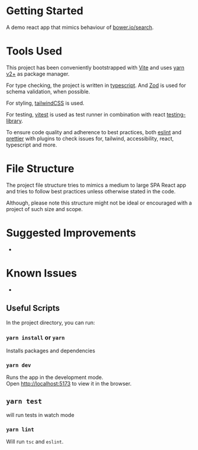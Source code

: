 # Getting Started

A demo react app that mimics behaviour of [bower.io/search](https://bower.io/search/).

# Tools Used

This project has been conveniently bootstrapped with [Vite](https://vitejs.dev/)
and uses [yarn v2+](https://yarnpkg.com/getting-started) as package manager.

For type checking, the project is written in
[typescript](https://www.typescriptlang.org/). And [Zod](https://github.com/colinhacks/zod) is used for schema
validation, when possible.

For styling, [tailwindCSS](https://tailwindcss.com/) is used.

For testing, [vitest](https://vitest.dev/) is used as test runner in combination with react [testing-library](https://testing-library.com/).

To ensure code quality and adherence to best practices, both
[eslint](https://eslint.org/) and [prettier](https://prettier.io/) with plugins
to check issues for, tailwind, accessibility, react, typescript and more.

# File Structure

The project file structure tries to mimics a medium to large SPA React app
and tries to follow best practices unless otherwise stated in the code.

Although, please note this structure might not be ideal or encouraged with a project of such size and scope.

# Suggested Improvements

-

# Known Issues

-

## Useful Scripts

In the project directory, you can run:

### `yarn install` or `yarn`

Installs packages and dependencies

### `yarn dev`

Runs the app in the development mode.\
Open [http://localhost:5173](http://localhost:5173) to view it in the browser.

## `yarn test`

will run tests in watch mode

### `yarn lint`

Will run `tsc` and `eslint`.
